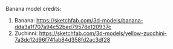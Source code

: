Banana model credits:

1. Banana: https://sketchfab.com/3d-models/banana-dda3a1f707a94c52bed79578e120937c
2. Zuchinni: https://sketchfab.com/3d-models/yellow-zucchini-7a3dc12d96f741ab84d358fd2ac3df28
